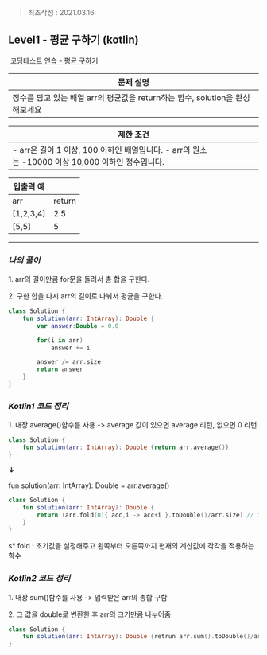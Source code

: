 > 최초작성 : 2021.03.16

## **Level1 - 평균 구하기 (kotlin)**

 [코딩테스트 연습 - 평균 구하기](https://programmers.co.kr/learn/courses/30/lessons/12944)

| **문제 설명** |
| --- |
| 정수를 담고 있는 배열 arr의 평균값을 return하는 함수, solution을 완성해보세요 |

| **제한 조건** |
| --- |
|   -   arr은 길이 1 이상, 100 이하인 배열입니다. -   arr의 원소는 -10000 이상 10,000 이하인 정수입니다.   |

| **​입출력 예**    |  |
| --- | --- |
| arr | return |
| \[1,2,3,4\] | 2.5 |
| \[5,5\] | 5 |

---

### _**나의 풀이**_

1\. arr의 길이만큼 for문을 돌려서 총 합을 구한다.

2. 구한 합을 다시 arr의 길이로 나눠서 평균을 구한다.

```kt
class Solution {
    fun solution(arr: IntArray): Double {
        var answer:Double = 0.0

        for(i in arr) 
            answer += i

        answer /= arr.size
        return answer
    }
}
```

### _**Kotlin1 코드 정리**_

1\. 내장 average()함수를 사용 -> average 값이 있으면 average 리턴, 없으면 0 리턴

```kt
class Solution {
	fun solution(arr: IntArray): Double {return arr.average()}
}
```

**↓**

fun solution(arr: IntArray): Double = arr.average()

```kt
class Solution {
	fun solution(arr: IntArray): Double {
		return (arr.fold(0){ acc,i -> acc+i }.toDouble()/arr.size) // fold(0) : 초기값 0
	}
}
```

s* fold : 초기값을 설정해주고 왼쪽부터 오른쪽까지 현재의 계산값에 각각을 적용하는 함수

### _**Kotlin2 코드 정리**_

1\. 내장 sum()함수를 사용 -> 입력받은 arr의 총합 구함

2\. 그 값을 double로 변환한 후 arr의 크기만큼 나누어줌

```kt
class Solution {
	fun solution(arr: IntArray): Double {retrun arr.sum().toDouble()/arr.size}
}
```